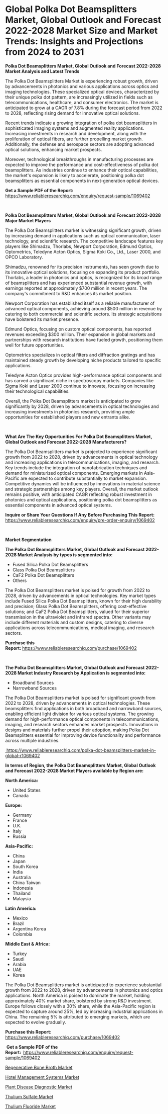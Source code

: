 <p><h1>Global Polka Dot Beamsplitters Market, Global Outlook and Forecast 2022-2028 Market Size and Market Trends: Insights and Projections from 2024 to 2031</h1></p><p><strong>Polka Dot Beamsplitters Market, Global Outlook and Forecast 2022-2028 Market Analysis and Latest Trends</strong></p>
<p><p>The Polka Dot Beamsplitters Market is experiencing robust growth, driven by advancements in photonics and various applications across optics and imaging technologies. These specialized optical devices, characterized by their unique polka dot pattern, are increasingly utilized in fields such as telecommunications, healthcare, and consumer electronics. The market is anticipated to grow at a CAGR of 7.8% during the forecast period from 2022 to 2028, reflecting rising demand for innovative optical solutions.</p><p>Recent trends indicate a growing integration of polka dot beamsplitters in sophisticated imaging systems and augmented reality applications. Increasing investments in research and development, along with the proliferation of optical fibers, are further propelling market growth. Additionally, the defense and aerospace sectors are adopting advanced optical solutions, enhancing market prospects. </p><p>Moreover, technological breakthroughs in manufacturing processes are expected to improve the performance and cost-effectiveness of polka dot beamsplitters. As industries continue to enhance their optical capabilities, the market's expansion is likely to accelerate, positioning polka dot beamsplitters as essential components in next-generation optical devices.</p></p>
<p><strong>Get a Sample PDF of the Report:&nbsp;</strong> <a href="https://www.reliableresearchiq.com/enquiry/request-sample/1069402">https://www.reliableresearchiq.com/enquiry/request-sample/1069402</a></p>
<p>&nbsp;</p>
<p><strong>Polka Dot Beamsplitters Market, Global Outlook and Forecast 2022-2028 Major Market Players</strong></p>
<p><p>The Polka Dot Beamsplitters market is witnessing significant growth, driven by increasing demand in applications such as optical communication, laser technology, and scientific research. The competitive landscape features key players like Shimadzu, Thorlabs, Newport Corporation, Edmund Optics, Optometrics, Teledyne Acton Optics, Sigma Koki Co., Ltd., Laser 2000, and OPCO Laboratory.</p><p>Shimadzu, renowned for its precision instruments, has seen growth due to its innovative optical solutions, focusing on expanding its product portfolio. Thorlabs, a leader in photonics and optics, is recognized for its broad range of beamsplitters and has experienced substantial revenue growth, with earnings reported at approximately $700 million in recent years. The company's commitment to R&D enhances its market position.</p><p>Newport Corporation has established itself as a reliable manufacturer of advanced optical components, achieving around $500 million in revenue by catering to both commercial and scientific sectors. Its strategic acquisitions have bolstered its market presence.</p><p>Edmund Optics, focusing on custom optical components, has reported revenues exceeding $300 million. Their expansion in global markets and partnerships with research institutions have fueled growth, positioning them well for future opportunities.</p><p>Optometrics specializes in optical filters and diffraction gratings and has maintained steady growth by developing niche products tailored to specific applications.</p><p>Teledyne Acton Optics provides high-performance optical components and has carved a significant niche in spectroscopy markets. Companies like Sigma Koki and Laser 2000 continue to innovate, focusing on increasing their technological capabilities.</p><p>Overall, the Polka Dot Beamsplitters market is anticipated to grow significantly by 2028, driven by advancements in optical technologies and increasing investments in photonics research, providing ample opportunities for established players and new entrants alike.</p></p>
<p>&nbsp;</p>
<p><strong>What Are The Key Opportunities For Polka Dot Beamsplitters Market, Global Outlook and Forecast 2022-2028 Manufacturers?</strong></p>
<p><p>The Polka Dot Beamsplitters market is projected to experience significant growth from 2022 to 2028, driven by advancements in optical technology and increasing applications in telecommunications, imaging, and research. Key trends include the integration of nanofabrication techniques and demand for miniaturized optical components. Emerging markets in Asia-Pacific are expected to contribute substantially to market expansion. Competitive dynamics will be influenced by innovations in material science and strategic partnerships among key players. Overall, the market outlook remains positive, with anticipated CAGR reflecting robust investment in photonics and optical applications, positioning polka dot beamsplitters as essential components in advanced optical systems.</p></p>
<p><strong>Inquire or Share Your Questions If Any Before Purchasing This Report:</strong> <a href="https://www.reliableresearchiq.com/enquiry/pre-order-enquiry/1069402">https://www.reliableresearchiq.com/enquiry/pre-order-enquiry/1069402</a></p>
<p>&nbsp;</p>
<p><strong>Market Segmentation</strong></p>
<p><strong>The Polka Dot Beamsplitters Market, Global Outlook and Forecast 2022-2028 Market Analysis by types is segmented into:</strong></p>
<p><ul><li>Fused Silica Polka Dot Beamsplitters</li><li>Glass Polka Dot Beamsplitters</li><li>CaF2 Polka Dot Beamsplitters</li><li>Others</li></ul></p>
<p><p>The Polka Dot Beamsplitters market is poised for growth from 2022 to 2028, driven by advancements in optical technologies. Key market types include Fused Silica Polka Dot Beamsplitters, known for their high durability and precision; Glass Polka Dot Beamsplitters, offering cost-effective solutions; and CaF2 Polka Dot Beamsplitters, valued for their superior transmission in the ultraviolet and infrared spectra. Other variants may include different materials and custom designs, catering to diverse applications across telecommunications, medical imaging, and research sectors.</p></p>
<p><strong>Purchase this Report:&nbsp;</strong><a href="https://www.reliableresearchiq.com/purchase/1069402">https://www.reliableresearchiq.com/purchase/1069402</a></p>
<p>&nbsp;</p>
<p><strong>The Polka Dot Beamsplitters Market, Global Outlook and Forecast 2022-2028 Market Industry Research by Application is segmented into:</strong></p>
<p><ul><li>Broadband Sources</li><li>Narrowband Sources</li></ul></p>
<p><p>The Polka Dot Beamsplitters market is poised for significant growth from 2022 to 2028, driven by advancements in optical technologies. These beamsplitters find applications in both broadband and narrowband sources, enabling efficient light division for various optical systems. The growing demand for high-performance optical components in telecommunications, imaging, and research sectors enhances market prospects. Innovations in designs and materials further propel their adoption, making Polka Dot Beamsplitters essential for improving device functionality and performance across multiple industries.</p></p>
<p><a href="https://www.reliableresearchiq.com/polka-dot-beamsplitters-market-in-global-r1069402">&nbsp;https://www.reliableresearchiq.com/polka-dot-beamsplitters-market-in-global-r1069402</a></p>
<p><strong>In terms of Region, the Polka Dot Beamsplitters Market, Global Outlook and Forecast 2022-2028 Market Players available by Region are:</strong></p>
<p>
    <p> <strong> North America: </strong>
        <ul>
            <li>United States</li>
            <li>Canada</li>
        </ul>
        </p> 
    <p> <strong> Europe: </strong>
        <ul>
            <li>Germany</li>
            <li>France</li>
            <li>U.K.</li>
            <li>Italy</li>
            <li>Russia</li>
        </ul>
        </p> 
    <p> <strong> Asia-Pacific: </strong>
        <ul>
            <li>China</li>
            <li>Japan</li>
            <li>South Korea</li>
            <li>India</li>
            <li>Australia</li>
            <li>China Taiwan</li>
            <li>Indonesia</li>
            <li>Thailand</li>
            <li>Malaysia</li>
        </ul>
        </p> 
    <p> <strong> Latin America: </strong>
        <ul>
            <li>Mexico</li>
            <li>Brazil</li>
            <li>Argentina Korea</li>
            <li>Colombia</li>
        </ul>
        </p> 
    <p> <strong> Middle East & Africa: </strong>
        <ul>
            <li>Turkey</li>
            <li>Saudi</li>
            <li>Arabia</li>
            <li>UAE</li>
            <li>Korea</li>
        </ul>
    </p>
    </p>
<p><p>The Polka Dot Beamsplitters market is anticipated to experience substantial growth from 2022 to 2028, driven by advancements in photonics and optics applications. North America is poised to dominate the market, holding approximately 40% market share, bolstered by strong R&D investment. Europe follows closely with a 30% share, while the Asia-Pacific region is expected to capture around 25%, led by increasing industrial applications in China. The remaining 5% is attributed to emerging markets, which are expected to evolve gradually.</p></p>
<p><strong>Purchase this Report: </strong><a href="https://www.reliableresearchiq.com/purchase/1069402">https://www.reliableresearchiq.com/purchase/1069402</a></p>
<p>&nbsp;<strong>Get a Sample PDF of the Report:&nbsp;&nbsp;</strong><a href="https://www.reliableresearchiq.com/enquiry/request-sample/1069402">https://www.reliableresearchiq.com/enquiry/request-sample/1069402</a></p>
<p><strong></strong></p>
<p><p><a href="https://medium.com/@eliyamanson4561/the-regenerative-bone-broth-market-prioritizes-cost-control-and-efficiency-enhancement-ce0070d01537">Regenerative Bone Broth Market</a></p><p><a href="https://www.linkedin.com/pulse/global-hotel-management-systems-market-sector2024-2031-metrics-zs5jf?trackingId=OEBjisJmQG2qDOqqoLi14A%3D%3D">Hotel Management Systems Market</a></p><p><a href="https://medium.com/@kein87623/the-global-plant-disease-diagnostic-market-is-a-dynamic-and-growing-industry-7d8c9ba3990d">Plant Disease Diagnostic Market</a></p><p><a href="https://issuu.com/reportprime-2/docs/thulium-sulfate-market-size-2030.pp_e32629349bf51c">Thulium Sulfate Market</a></p><p><a href="https://issuu.com/reportprime-2/docs/thulium-fluoride-market-size-2030.p_13880a7b2786e1">Thulium Fluoride Market</a></p></p>